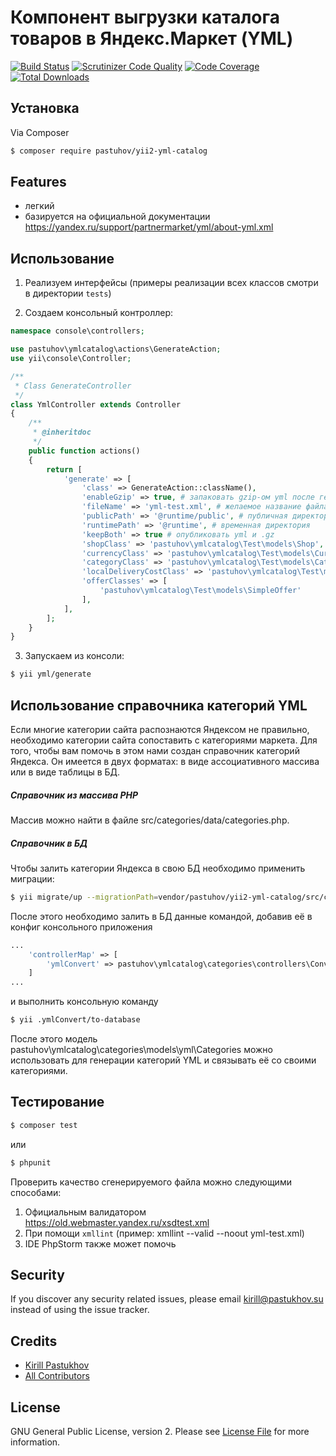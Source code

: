 # Компонент выгрузки каталога товаров в Яндекс.Маркет (YML)

[![Build Status](https://travis-ci.org/pastuhov/yii2-yml-catalog.svg)](https://travis-ci.org/pastuhov/yii2-yml-catalog)
[![Scrutinizer Code Quality](https://scrutinizer-ci.com/g/pastuhov/yii2-yml-catalog/badges/quality-score.png?b=master)](https://scrutinizer-ci.com/g/pastuhov/yii2-yml-catalog/?branch=master)
[![Code Coverage](https://scrutinizer-ci.com/g/pastuhov/yii2-yml-catalog/badges/coverage.png?b=master)](https://scrutinizer-ci.com/g/pastuhov/yii2-yml-catalog/?branch=master)
[![Total Downloads](https://poser.pugx.org/pastuhov/yii2-yml-catalog/downloads)](https://packagist.org/packages/pastuhov/yii2-yml-catalog)

## Установка

Via Composer

``` bash
$ composer require pastuhov/yii2-yml-catalog
```

## Features

* легкий
* базируется на официальной документации https://yandex.ru/support/partnermarket/yml/about-yml.xml

## Использование

1. Реализуем интерфейсы (примеры реализации всех классов смотри в директории `tests`)

2. Создаем консольный контроллер:
```php
namespace console\controllers;

use pastuhov\ymlcatalog\actions\GenerateAction;
use yii\console\Controller;

/**
 * Class GenerateController
 */
class YmlController extends Controller
{
    /**
     * @inheritdoc
     */
    public function actions()
    {
        return [
            'generate' => [
                'class' => GenerateAction::className(),
                'enableGzip' => true, # запаковать gzip-ом yml после генерации
                'fileName' => 'yml-test.xml', # желаемое название файла
                'publicPath' => '@runtime/public', # публичная директория (обычно корень веб сервера)
                'runtimePath' => '@runtime', # временная директория
                'keepBoth' => true # опубликовать yml и .gz
                'shopClass' => 'pastuhov\ymlcatalog\Test\models\Shop',
                'currencyClass' => 'pastuhov\ymlcatalog\Test\models\Currency',
                'categoryClass' => 'pastuhov\ymlcatalog\Test\models\Category',
                'localDeliveryCostClass' => 'pastuhov\ymlcatalog\Test\models\LocalDeliveryCost',
                'offerClasses' => [
                    'pastuhov\ymlcatalog\Test\models\SimpleOffer'
                ],
            ],
        ];
    }
}
```
3. Запускаем из консоли:
```bash
$ yii yml/generate
```

## Использование справочника категорий YML
Если многие категории сайта распознаются Яндексом не правильно, необходимо категории сайта сопоставить
с категориями маркета. Для того, чтобы вам помочь в этом нами создан справочник категорий Яндекса. Он имеется в двух форматах:
в виде ассоциативного массива или в виде таблицы в БД.
##### Справочник из массива PHP
Массив можно найти в файле src/categories/data/categories.php.
##### Справочник в БД
Чтобы залить категории Яндекса в свою БД необходимо применить миграции:
```bash
$ yii migrate/up --migrationPath=vendor/pastuhov/yii2-yml-catalog/src/categories/migrations
```
После этого необходимо залить в БД данные командой, добавив её в конфиг консольного приложения
```php
...
    'controllerMap' => [
        'ymlConvert' => pastuhov\ymlcatalog\categories\controllers\ConvertController::class,
    ]
...
```
и выполнить консольную команду
```bash
$ yii .ymlConvert/to-database
```
После этого модель pastuhov\ymlcatalog\categories\models\yml\Categories можно использовать для генерации категорий YML
и связывать её со своими категориями.

## Тестирование

```bash
$ composer test
```
или
```bash
$ phpunit
```
Проверить качество сгенерируемого файла можно следующими способами:
1. Официальным валидатором https://old.webmaster.yandex.ru/xsdtest.xml 
2. При помощи `xmllint` (пример: xmllint --valid --noout yml-test.xml)
3. IDE PhpStorm также может помочь

## Security

If you discover any security related issues, please email kirill@pastukhov.su instead of using the issue tracker.

## Credits

- [Kirill Pastukhov](https://github.com/pastuhov)
- [All Contributors](../../contributors)

## License

GNU General Public License, version 2. Please see [License File](LICENSE) for more information.
